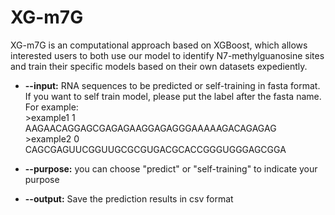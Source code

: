XG-m7G
=======
XG-m7G is an computational approach based on XGBoost, which allows interested users to both use our model to identify N7-methylguanosine sites and train  their specific models based on their own datasets expediently.

* **--input:** RNA sequences to be predicted or self-training in fasta format. If you want to self train model, please put the label after the fasta name. For example: <br>
\>example1 1<br>
AAGAACAGGAGCGAGAGAAGGAGAGGGAAAAAGACAGAGAG<br>
\>example2 0<br>
CAGCGAGUUCGGUUGCGCGUGACGCACCGGGUGGGAGCGGA<br>

* **--purpose:** you can choose "predict" or "self-training" to indicate your purpose

* **--output:** Save the prediction  results in csv format
